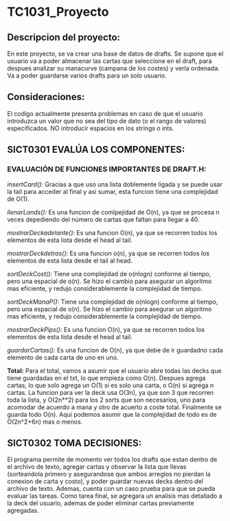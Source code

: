 # TC1031_Proyecto
## Descripcion del proyecto:
En este proyecto, se va crear una base de datos de drafts. Se supone que el usuario va a poder almacenar las cartas que seleccione 
en el draft, para despues analizar su manacurve (campana de los costes) y verla ordenada. Va a poder guardarse varios drafts para un solo usuario.
## Consideraciones:
El codigo actualmente presenta problemas en caso de que el usuario introduzca un valor que no sea del tipo de dato (o el rango de valores) especificados. NO introducir espacios en los strings o ints.
## SICT0301 EVALÚA LOS COMPONENTES:
### EVALUACIÓN DE FUNCIONES IMPORTANTES DE DRAFT.H:
*insertCard():* Gracias a que uso una lista doblemente ligada y se puede usar la tail para acceder al final y asi sumar, esta funcion tiene una complejidad de O(1).

*llenarLands():* Es una funcion de comlpejidad de O(n), ya que se procesa n veces depediendo del número de cartas que faltan para llegar a 40. 

*mostrarDeckadelante():* Es una funcion O(n), ya que se recorren todos los elementos de esta lista desde el head al tail. 

*mostrarDeckdetras():* Es una funcion o(n), ya que se recorren todos los elementos de esta lista desde el tail al head.

*sortDeckCost():* Tiene una complejidad de o(nlogn) conforme al tiempo, pero una espacial de o(n). Se hizo el cambio para asegurar un algoritmo mas eficiente, y redujo considerablemente la complejidad de tiempo.

*sortDeckManaP():* Tiene una complejidad de o(nlogn) conforme al tiempo, pero una espacial de o(n). Se hizo el cambio para asegurar un algoritmo mas eficiente, y redujo considerablemente la complejidad de tiempo. 

*mostrarDeckPips():* Es una funcion O(n), ya que se recorren todos los elementos de esta lista desde el head al tail. 

*guardarCartas():* Es una funcion de O(n), ya que debe de ir guardadno cada elemento de cada carta de uno en uno.

**Total:** Para el total, vamos a asumir que el usuario abre todas las decks que tiene guardadas en el txt, lo que empieza como O(n). Despues agrega cartas, lo que solo agrega un O(1) si es solo una carta, o O(n) si agrega n cartas. La funcion para ver la deck usa O(3n), ya que son 3 que recorren toda la lista, y O(2n**2) para los 2 sorts que son necesarios, uno para acomodar de acuerdo a mana y otro de acuerto a coste total. Finalmente se guarda todo O(n). Aqui podemos asumir que la complejidad de todo es de O(2n^2+6n) mas o menos. 
## SICT0302 TOMA DECISIONES:
El programa permite de momento ver todos los drafts que estan dentro de el archivo de texto, agregar cartas y observar la lista que llevas (sorteandola primero y asegurandose que ambos arreglos no pierdan la conexion de carta y costo), y poder guardar nuevas decks dentro del archivo de texto. Ademas, cuenta con un caso prueba para que se pueda evaluar las tareas. Como tarea final, se agregara un analisis mas detallado a la deck del usuario, ademas de poder eliminar cartas previamente agregadas. 
